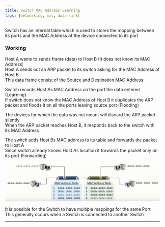 ```yaml
---
title: Switch MAC Address Learning
tags: [networking, mac, data-link]
---
```


Switch has an internal table which is used to stores the mapping between its ports and the MAC Address of the device connected to its port

### Working

Host A wants to sends frame (data) to Host B (It does not know its MAC Address)  
Host A sends out an ARP packet to its switch asking for the MAC Address of Host B  
This data frame consist of the Source and Destination MAC Address  

Switch records Host As MAC Address on the port the data entered (Learning)  
If switch does not know the MAC Address of Host B it duplicates the ARP packet and floods it on all the ports leaving source port (Flooding)

The devices for which the data was not meant will discard the ARP packet silently    
When the ARP packet reaches Host B, it responds back to the switch with its MAC Address 

The switch adds Host Bs MAC address to its table and forwards the packet to Host A    
Since switch already knows Host As location it forwards the packet only on its port (Forwarding)

![Switch MAC Address Mapping](../../images/switch-mac-mapping.png)

It is possible for the Switch to have multiple mappings for the same Port  
This generally occurs when a Switch is connected to another Switch

---